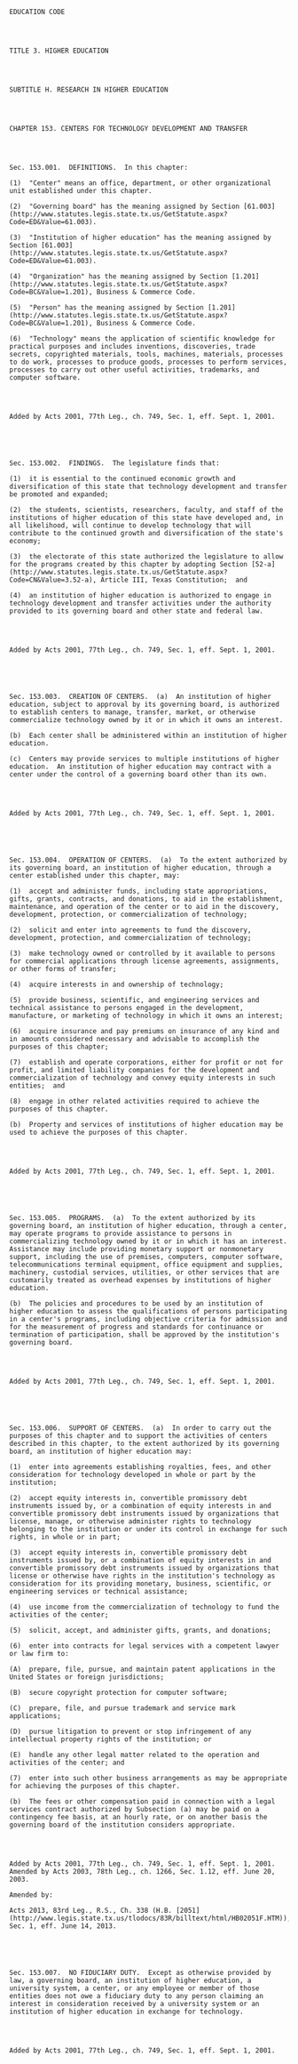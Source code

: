 ﻿
    
    
    	
    					
    
    
    EDUCATION CODE
    
      
    
    
    TITLE 3. HIGHER EDUCATION
    
      
    
    
    SUBTITLE H. RESEARCH IN HIGHER EDUCATION
    
      
    
    
    CHAPTER 153. CENTERS FOR TECHNOLOGY DEVELOPMENT AND TRANSFER
    
      
    
    
    Sec. 153.001.  DEFINITIONS.  In this chapter:
    
    (1)  "Center" means an office, department, or other organizational unit established under this chapter.
    
    (2)  "Governing board" has the meaning assigned by Section [61.003](http://www.statutes.legis.state.tx.us/GetStatute.aspx?Code=ED&Value=61.003).
    
    (3)  "Institution of higher education" has the meaning assigned by Section [61.003](http://www.statutes.legis.state.tx.us/GetStatute.aspx?Code=ED&Value=61.003).
    
    (4)  "Organization" has the meaning assigned by Section [1.201](http://www.statutes.legis.state.tx.us/GetStatute.aspx?Code=BC&Value=1.201), Business & Commerce Code.
    
    (5)  "Person" has the meaning assigned by Section [1.201](http://www.statutes.legis.state.tx.us/GetStatute.aspx?Code=BC&Value=1.201), Business & Commerce Code.
    
    (6)  "Technology" means the application of scientific knowledge for practical purposes and includes inventions, discoveries, trade secrets, copyrighted materials, tools, machines, materials, processes to do work, processes to produce goods, processes to perform services, processes to carry out other useful activities, trademarks, and computer software.
    
    
    
    
    Added by Acts 2001, 77th Leg., ch. 749, Sec. 1, eff. Sept. 1, 2001.
    
    
    
    
    
    Sec. 153.002.  FINDINGS.  The legislature finds that:
    
    (1)  it is essential to the continued economic growth and diversification of this state that technology development and transfer be promoted and expanded;
    
    (2)  the students, scientists, researchers, faculty, and staff of the institutions of higher education of this state have developed and, in all likelihood, will continue to develop technology that will contribute to the continued growth and diversification of the state's economy;
    
    (3)  the electorate of this state authorized the legislature to allow for the programs created by this chapter by adopting Section [52-a](http://www.statutes.legis.state.tx.us/GetStatute.aspx?Code=CN&Value=3.52-a), Article III, Texas Constitution;  and
    
    (4)  an institution of higher education is authorized to engage in technology development and transfer activities under the authority provided to its governing board and other state and federal law.
    
    
    
    
    Added by Acts 2001, 77th Leg., ch. 749, Sec. 1, eff. Sept. 1, 2001.
    
    
    
    
    
    Sec. 153.003.  CREATION OF CENTERS.  (a)  An institution of higher education, subject to approval by its governing board, is authorized to establish centers to manage, transfer, market, or otherwise commercialize technology owned by it or in which it owns an interest.
    
    (b)  Each center shall be administered within an institution of higher education.
    
    (c)  Centers may provide services to multiple institutions of higher education.  An institution of higher education may contract with a center under the control of a governing board other than its own.
    
    
    
    
    Added by Acts 2001, 77th Leg., ch. 749, Sec. 1, eff. Sept. 1, 2001.
    
    
    
    
    
    Sec. 153.004.  OPERATION OF CENTERS.  (a)  To the extent authorized by its governing board, an institution of higher education, through a center established under this chapter, may:
    
    (1)  accept and administer funds, including state appropriations, gifts, grants, contracts, and donations, to aid in the establishment, maintenance, and operation of the center or to aid in the discovery, development, protection, or commercialization of technology;
    
    (2)  solicit and enter into agreements to fund the discovery, development, protection, and commercialization of technology;
    
    (3)  make technology owned or controlled by it available to persons for commercial applications through license agreements, assignments, or other forms of transfer;
    
    (4)  acquire interests in and ownership of technology;
    
    (5)  provide business, scientific, and engineering services and technical assistance to persons engaged in the development, manufacture, or marketing of technology in which it owns an interest;
    
    (6)  acquire insurance and pay premiums on insurance of any kind and in amounts considered necessary and advisable to accomplish the purposes of this chapter;
    
    (7)  establish and operate corporations, either for profit or not for profit, and limited liability companies for the development and commercialization of technology and convey equity interests in such entities;  and
    
    (8)  engage in other related activities required to achieve the purposes of this chapter.
    
    (b)  Property and services of institutions of higher education may be used to achieve the purposes of this chapter.
    
    
    
    
    Added by Acts 2001, 77th Leg., ch. 749, Sec. 1, eff. Sept. 1, 2001.
    
    
    
    
    
    Sec. 153.005.  PROGRAMS.  (a)  To the extent authorized by its governing board, an institution of higher education, through a center, may operate programs to provide assistance to persons in commercializing technology owned by it or in which it has an interest.  Assistance may include providing monetary support or nonmonetary support, including the use of premises, computers, computer software, telecommunications terminal equipment, office equipment and supplies, machinery, custodial services, utilities, or other services that are customarily treated as overhead expenses by institutions of higher education.
    
    (b)  The policies and procedures to be used by an institution of higher education to assess the qualifications of persons participating in a center's programs, including objective criteria for admission and for the measurement of progress and standards for continuance or termination of participation, shall be approved by the institution's governing board.
    
    
    
    
    Added by Acts 2001, 77th Leg., ch. 749, Sec. 1, eff. Sept. 1, 2001.
    
    
    
    
    
    Sec. 153.006.  SUPPORT OF CENTERS.  (a)  In order to carry out the purposes of this chapter and to support the activities of centers described in this chapter, to the extent authorized by its governing board, an institution of higher education may:
    
    (1)  enter into agreements establishing royalties, fees, and other consideration for technology developed in whole or part by the institution;
    
    (2)  accept equity interests in, convertible promissory debt instruments issued by, or a combination of equity interests in and convertible promissory debt instruments issued by organizations that license, manage, or otherwise administer rights to technology belonging to the institution or under its control in exchange for such rights, in whole or in part;
    
    (3)  accept equity interests in, convertible promissory debt instruments issued by, or a combination of equity interests in and convertible promissory debt instruments issued by organizations that license or otherwise have rights in the institution's technology as consideration for its providing monetary, business, scientific, or engineering services or technical assistance;
    
    (4)  use income from the commercialization of technology to fund the activities of the center;
    
    (5)  solicit, accept, and administer gifts, grants, and donations;
    
    (6)  enter into contracts for legal services with a competent lawyer or law firm to:
    
    (A)  prepare, file, pursue, and maintain patent applications in the United States or foreign jurisdictions;
    
    (B)  secure copyright protection for computer software;
    
    (C)  prepare, file, and pursue trademark and service mark applications;
    
    (D)  pursue litigation to prevent or stop infringement of any intellectual property rights of the institution; or
    
    (E)  handle any other legal matter related to the operation and activities of the center; and
    
    (7)  enter into such other business arrangements as may be appropriate for achieving the purposes of this chapter.
    
    (b)  The fees or other compensation paid in connection with a legal services contract authorized by Subsection (a) may be paid on a contingency fee basis, at an hourly rate, or on another basis the governing board of the institution considers appropriate.
    
    
    
    
    Added by Acts 2001, 77th Leg., ch. 749, Sec. 1, eff. Sept. 1, 2001.  Amended by Acts 2003, 78th Leg., ch. 1266, Sec. 1.12, eff. June 20, 2003.
    
    Amended by: 
    
    Acts 2013, 83rd Leg., R.S., Ch. 338 (H.B. [2051](http://www.legis.state.tx.us/tlodocs/83R/billtext/html/HB02051F.HTM)), Sec. 1, eff. June 14, 2013.
    
    
    
    
    
    Sec. 153.007.  NO FIDUCIARY DUTY.  Except as otherwise provided by law, a governing board, an institution of higher education, a university system, a center, or any employee or member of those entities does not owe a fiduciary duty to any person claiming an interest in consideration received by a university system or an institution of higher education in exchange for technology.
    
    
    
    
    Added by Acts 2001, 77th Leg., ch. 749, Sec. 1, eff. Sept. 1, 2001.
    
    
    
    
    				
